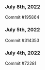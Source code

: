 ### July 8th, 2022

Commit #195864

### July 5th, 2022

Commit #314353


### July 4th, 2022

Commit #72281
